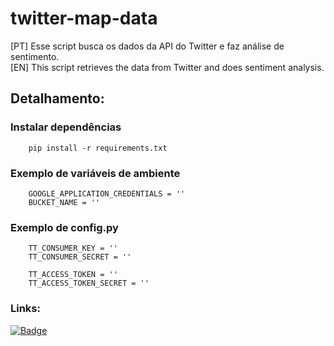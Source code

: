 # twitter-map-data

[PT] Esse script busca os dados da API do Twitter e faz análise de sentimento.<br>
[EN] This script retrieves the data from Twitter and does sentiment analysis.

## Detalhamento:

### Instalar dependências
```
    pip install -r requirements.txt
```

### Exemplo de variáveis de ambiente
```
    GOOGLE_APPLICATION_CREDENTIALS = ''
    BUCKET_NAME = ''
```

### Exemplo de config.py
```
    TT_CONSUMER_KEY = ''
    TT_CONSUMER_SECRET = ''

    TT_ACCESS_TOKEN = ''
    TT_ACCESS_TOKEN_SECRET = ''
```

### Links:
[![Badge](https://img.shields.io/static/v1?label=Acesse&message=o%20site&color=yellowgreen)](https://strapbooll.github.io/twitter-map-data/)
